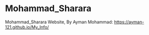 # Mohammad_Sharara
Mohammad_Sharara Website,  By Ayman Mohammad: https://ayman-121.github.io/My_Info/
